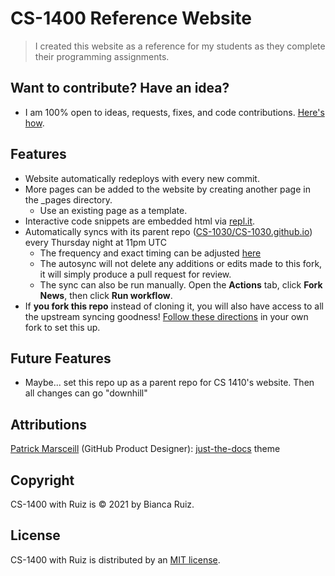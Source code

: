 # CS-1400 Reference Website
> I created this website as a reference for my students as they complete their programming assignments.
> 
## Want to contribute? Have an idea?
- I am 100% open to ideas, requests, fixes, and code contributions. [Here's how](https://github.com/CS-1400/CS-1400.github.io/blob/main/CONTRIBUTING.md). 

## Features
- Website automatically redeploys with every new commit.
- More pages can be added to the website by creating another page in the _pages directory.
  - Use an existing page as a template.
- Interactive code snippets are embedded html via [repl.it](https://repl.it/~). 
- Automatically syncs with its parent repo ([CS-1030/CS-1030.github.io](https://github.com/CS-1030/CS-1030.github.io)) every Thursday night at 11pm UTC
  - The frequency and exact timing can be adjusted [here](https://github.com/CS-1400/CS-1400.github.io/blob/e3801251b0c36a5188c5e4eec6d3db3e329eef69/.github/workflows/fork-news.yml#L6)
  - The autosync will not delete any additions or edits made to this fork, it will simply produce a pull request for review.
  - The sync can also be run manually. Open the **Actions** tab, click **Fork News**, then click **Run workflow**.
- If **you fork this repo** instead of cloning it, you will also have access to all the upstream syncing goodness! [Follow these directions](https://github.com/marketplace/actions/fork-news) in your own fork to set this up.

## Future Features
- Maybe... set this repo up as a parent repo for CS 1410's website. Then all changes can go "downhill"

## Attributions
[Patrick Marsceill](https://github.com/pmarsceill) (GitHub Product Designer): [just-the-docs](https://github.com/pmarsceill/just-the-docs) theme 

## Copyright
CS-1400 with Ruiz is © 2021 by Bianca Ruiz.

## License
CS-1400 with Ruiz is distributed by an [MIT license]().
